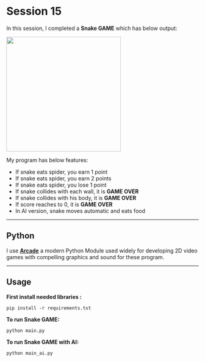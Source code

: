 # Session 15

In this session, I completed a **Snake GAME** which has below output:
  
<img src="photos\game.png" width="300">

My program has below features:

- If snake eats spider, you earn 1 point
- If snake eats spider, you earn 2 points
- If snake eats spider, you lose 1 point
- If snake collides with each wall, it is **GAME OVER**
- If snake collides with his body, it is **GAME OVER**
- If score reaches to 0, it is **GAME OVER** 
- In AI version, snake moves automatic and eats food



---
## Python

I use [**Arcade**](https://api.arcade.academy/en/latest/get_started.html) a modern Python Module used widely for developing 2D video games with compelling graphics and sound for these program.

---
## Usage

**First install needed libraries :**
```
pip install -r requirements.txt
```

**To run Snake GAME:**

```
python main.py
```
**To run Snake GAME with AI:**

```
python main_ai.py
```

